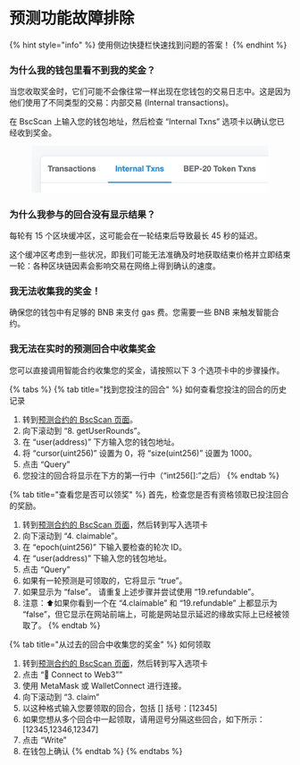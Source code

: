 # 预测功能故障排除

{% hint style="info" %}
使用侧边快捷栏快速找到问题的答案！
{% endhint %}

### 为什么我的钱包里看不到我的奖金？&#x20;

当您收取奖金时，它们可能不会像往常一样出现在您钱包的交易日志中。这是因为他们使用了不同类型的交易：内部交易 (Internal transactions)。&#x20;

在 BscScan 上输入您的钱包地址，然后检查 “Internal Txns” 选项卡以确认您已经收到奖金。

<figure><img src="../../.gitbook/assets/pasted image 0 (1).png" alt=""><figcaption></figcaption></figure>

### 为什么我参与的回合没有显示结果？

每轮有 15 个区块缓冲区，这可能会在一轮结束后导致最长 45 秒的延迟。&#x20;

这个缓冲区考虑到一些状况，即我们可能无法准确及时地获取结束价格并立即结束一轮：各种区块链因素会影响交易在网络上得到确认的速度。&#x20;

### 我无法收集我的奖金！&#x20;

确保您的钱包中有足够的 BNB 来支付 gas 费。您需要一些 BNB 来触发智能合约。&#x20;

### 我无法在实时的预测回合中收集奖金&#x20;

您可以直接调用智能合约收集您的奖金，请按照以下 3 个选项卡中的步骤操作。

{% tabs %}
{% tab title="找到您投注的回合" %}
如何查看您投注的回合的历史记录&#x20;

1. 转到[预测合约的 BscScan 页面](https://bscscan.com/address/0x18b2a687610328590bc8f2e5fedde3b582a49cda#writeContract)。&#x20;
2. 向下滚动到 “8. getUserRounds”。&#x20;
3. 在 “user(address)” 下方输入您的钱包地址。
4. 将 “cursor(uint256)” 设置为 0，将 “size(uint256)” 设置为 1000。&#x20;
5. 点击 “Query”&#x20;
6. 您投注的回合将显示在下方的第一行中（“int256\[]:”之后）
{% endtab %}

{% tab title="查看您是否可以领奖" %}
首先，检查您是否有资格领取已投注回合的奖励。&#x20;

1. 转到[预测合约的 BscScan 页面](https://bscscan.com/address/0x18b2a687610328590bc8f2e5fedde3b582a49cda#writeContract)，然后转到写入选项卡&#x20;
2. 向下滚动到 “4. claimable”。&#x20;
3. 在 “epoch(uint256)” 下输入要检查的轮次 ID。&#x20;
4. 在 “user(address)” 下输入您的钱包地址。&#x20;
5. 点击 “Query”&#x20;
6. 如果有一轮预测是可领取的，它将显示 “true”。&#x20;
7. 如果显示为 “false”。 请重复上述步骤并尝试使用 “19.refundable”。&#x20;
8. 注意：⬆️如果你看到一个在 “4.claimable” 和 “19.refundable” 上都显示为 “false”，但它显示在网站前端上，可能是网站显示延迟的缘故实际上已经被领取了。
{% endtab %}

{% tab title="从过去的回合中收集您的奖金" %}
如何领取&#x20;

1. 转到[预测合约的 BscScan 页面](https://bscscan.com/address/0x18b2a687610328590bc8f2e5fedde3b582a49cda#writeContract)，然后转到写入选项卡&#x20;
2. 点击 “🔴 Connect to Web3””&#x20;
3. 使用 MetaMask 或 WalletConnect 进行连接。&#x20;
4. 向下滚动到 “3. claim”&#x20;
5. 以这种格式输入您要领取的回合，包括 \[] 括号：\[12345]&#x20;
6. 如果您想从多个回合中一起领取，请用逗号分隔这些回合，如下所示：\[12345,12346,12347]&#x20;
7. 点击 “Write”&#x20;
8. 在钱包上确认
{% endtab %}
{% endtabs %}
